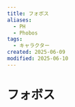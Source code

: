 ```yaml
---
title: フォボス
aliases:
  - PH
  - Phobos
tags:
  - キャラクター
created: 2025-06-09
modified: 2025-06-10
---
```


# フォボス
